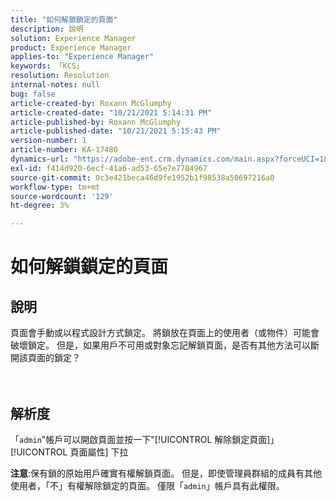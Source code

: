 ```yaml
---
title: "如何解鎖鎖定的頁面"
description: 說明
solution: Experience Manager
product: Experience Manager
applies-to: "Experience Manager"
keywords: 「KCS」
resolution: Resolution
internal-notes: null
bug: false
article-created-by: Roxann McGlumphy
article-created-date: "10/21/2021 5:14:31 PM"
article-published-by: Roxann McGlumphy
article-published-date: "10/21/2021 5:15:43 PM"
version-number: 1
article-number: KA-17480
dynamics-url: "https://adobe-ent.crm.dynamics.com/main.aspx?forceUCI=1&pagetype=entityrecord&etn=knowledgearticle&id=d0c55c59-9232-ec11-b6e5-000d3a5ba97a"
exl-id: f414d920-6ecf-41a6-ad53-65e7e7784967
source-git-commit: 0c3e421beca46d9fe1952b1f98538a50697216a0
workflow-type: tm+mt
source-wordcount: '129'
ht-degree: 3%

---
```


# 如何解鎖鎖定的頁面

## 說明

頁面會手動或以程式設計方式鎖定。 將鎖放在頁面上的使用者（或物件）可能會破壞鎖定。 但是，如果用戶不可用或對象忘記解鎖頁面，是否有其他方法可以斷開該頁面的鎖定？<br><br><br>

## 解析度


「`admin`&quot;帳戶可以開啟頁面並按一下&quot;[!UICONTROL 解除鎖定頁面]」 [!UICONTROL 頁面屬性] 下拉

<b>注意</b>:保有鎖的原始用戶確實有權解鎖頁面。 但是，即使管理員群組的成員有其他使用者，「不」有權解除鎖定的頁面。 僅限「`admin`」帳戶具有此權限。
